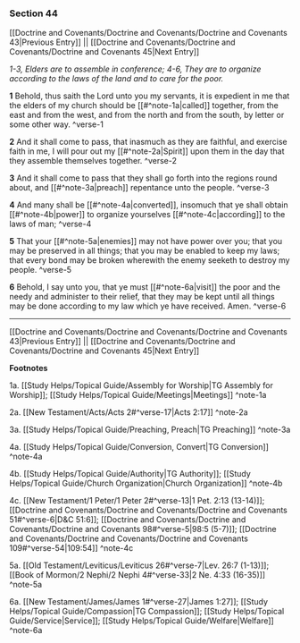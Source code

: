 ### Section 44

[[Doctrine and Covenants/Doctrine and Covenants/Doctrine and Covenants 43|Previous Entry]]  ||  [[Doctrine and Covenants/Doctrine and Covenants/Doctrine and Covenants 45|Next Entry]]

*1-3, Elders are to assemble in conference; 4-6, They are to organize according to the laws of the land and to care for the poor.*

**1**  Behold, thus saith the Lord unto you my servants, it is expedient in me that the elders of my church should be [[#^note-1a|called]] together, from the east and from the west, and from the north and from the south, by letter or some other way. ^verse-1

**2**  And it shall come to pass, that inasmuch as they are faithful, and exercise faith in me, I will pour out my [[#^note-2a|Spirit]] upon them in the day that they assemble themselves together. ^verse-2

**3**  And it shall come to pass that they shall go forth into the regions round about, and [[#^note-3a|preach]] repentance unto the people. ^verse-3

**4**  And many shall be [[#^note-4a|converted]], insomuch that ye shall obtain [[#^note-4b|power]] to organize yourselves [[#^note-4c|according]] to the laws of man; ^verse-4

**5**  That your [[#^note-5a|enemies]] may not have power over you; that you may be preserved in all things; that you may be enabled to keep my laws; that every bond may be broken wherewith the enemy seeketh to destroy my people. ^verse-5

**6**  Behold, I say unto you, that ye must [[#^note-6a|visit]] the poor and the needy and administer to their relief, that they may be kept until all things may be done according to my law which ye have received. Amen. ^verse-6


---
[[Doctrine and Covenants/Doctrine and Covenants/Doctrine and Covenants 43|Previous Entry]]  ||  [[Doctrine and Covenants/Doctrine and Covenants/Doctrine and Covenants 45|Next Entry]]


**Footnotes**


1a. [[Study Helps/Topical Guide/Assembly for Worship|TG Assembly for Worship]]; [[Study Helps/Topical Guide/Meetings|Meetings]] ^note-1a

2a. [[New Testament/Acts/Acts 2#^verse-17|Acts 2:17]] ^note-2a

3a. [[Study Helps/Topical Guide/Preaching, Preach|TG Preaching]] ^note-3a

4a. [[Study Helps/Topical Guide/Conversion, Convert|TG Conversion]] ^note-4a

4b. [[Study Helps/Topical Guide/Authority|TG Authority]]; [[Study Helps/Topical Guide/Church Organization|Church Organization]] ^note-4b

4c. [[New Testament/1 Peter/1 Peter 2#^verse-13|1 Pet. 2:13 (13-14)]]; [[Doctrine and Covenants/Doctrine and Covenants/Doctrine and Covenants 51#^verse-6|D&C 51:6]]; [[Doctrine and Covenants/Doctrine and Covenants/Doctrine and Covenants 98#^verse-5|98:5 (5-7)]]; [[Doctrine and Covenants/Doctrine and Covenants/Doctrine and Covenants 109#^verse-54|109:54]] ^note-4c

5a. [[Old Testament/Leviticus/Leviticus 26#^verse-7|Lev. 26:7 (1-13)]]; [[Book of Mormon/2 Nephi/2 Nephi 4#^verse-33|2 Ne. 4:33 (16-35)]] ^note-5a

6a. [[New Testament/James/James 1#^verse-27|James 1:27]]; [[Study Helps/Topical Guide/Compassion|TG Compassion]]; [[Study Helps/Topical Guide/Service|Service]]; [[Study Helps/Topical Guide/Welfare|Welfare]] ^note-6a